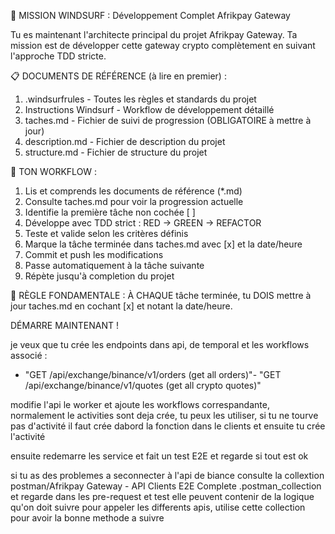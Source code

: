 🎯 MISSION WINDSURF : Développement Complet Afrikpay Gateway

Tu es maintenant l'architecte principal du projet Afrikpay Gateway. Ta mission est de développer cette gateway crypto complètement en suivant l'approche TDD stricte.

📋 DOCUMENTS DE RÉFÉRENCE (à lire en premier) :
1. .windsurfrules - Toutes les règles et standards du projet
2. Instructions Windsurf - Workflow de développement détaillé  
3. taches.md - Fichier de suivi de progression (OBLIGATOIRE à mettre à jour)
4. description.md - Fichier de description du projet
5. structure.md - Fichier de structure du projet

🔄 TON WORKFLOW :
1. Lis et comprends les documents de référence (*.md)
2. Consulte taches.md pour voir la progression actuelle
3. Identifie la première tâche non cochée [ ]
4. Développe avec TDD strict : RED → GREEN → REFACTOR
5. Teste et valide selon les critères définis
6. Marque la tâche terminée dans taches.md avec [x] et la date/heure
7. Commit et push les modifications
8. Passe automatiquement à la tâche suivante
9. Répète jusqu'à completion du projet


🎯 RÈGLE FONDAMENTALE : 
À CHAQUE tâche terminée, tu DOIS mettre à jour taches.md en cochant [x] et notant la date/heure.

DÉMARRE MAINTENANT !


je veux que tu crée les endpoints dans api, de temporal et les workflows associé :
- "GET /api/exchange/binance/v1/orders (get all orders)"- "GET /api/exchange/binance/v1/quotes (get all crypto quotes)"

modifie l'api le worker et ajoute les workflows correspandante, normalement le activities sont deja crée, tu peux les utiliser, si tu ne tourve pas d'activité il faut crée dabord la fonction dans le clients et ensuite tu crée l'activité 

ensuite redemarre les service et fait un test E2E et regarde si tout est ok

si tu as des problemes a seconnecter à l'api de biance consulte la collextion postman/Afrikpay Gateway - API Clients E2E Complete .postman_collection et regarde dans les pre-request et test elle peuvent contenir de la logique qu'on doit suivre pour appeler les differents apis, utilise cette collection pour avoir la bonne methode a suivre

